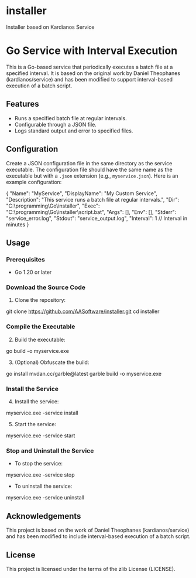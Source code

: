 # installer
Installer based on Kardianos Service

# Go Service with Interval Execution

This is a Go-based service that periodically executes a batch file at a specified interval. It is based on the original work by Daniel Theophanes (kardianos/service) and has been modified to support interval-based execution of a batch script.

## Features

- Runs a specified batch file at regular intervals.
- Configurable through a JSON file.
- Logs standard output and error to specified files.

## Configuration

Create a JSON configuration file in the same directory as the service executable. The configuration file should have the same name as the executable but with a `.json` extension (e.g., `myservice.json`). Here is an example configuration:

{
    "Name": "MyService",
    "DisplayName": "My Custom Service",
    "Description": "This service runs a batch file at regular intervals.",
    "Dir": "C:\\programming\\Go\\installer",
    "Exec": "C:\\programming\\Go\\installer\\script.bat",
    "Args": [],
    "Env": [],
    "Stderr": "service_error.log",
    "Stdout": "service_output.log",
    "Interval": 1  // Interval in minutes
}

## Usage

### Prerequisites

- Go 1.20 or later

### Download the Source Code

1. Clone the repository:

git clone https://github.com/AASoftware/installer.git
cd installer

### Compile the Executable

2. Build the executable:

go build -o myservice.exe

3. (Optional) Obfuscate the build:

go install mvdan.cc/garble@latest
garble build -o myservice.exe

### Install the Service

4. Install the service:

myservice.exe -service install

5. Start the service:

myservice.exe -service start

### Stop and Uninstall the Service

- To stop the service:

myservice.exe -service stop

- To uninstall the service:

myservice.exe -service uninstall

## Acknowledgements

This project is based on the work of Daniel Theophanes (kardianos/service) and has been modified to include interval-based execution of a batch script.

## License

This project is licensed under the terms of the zlib License (LICENSE).
